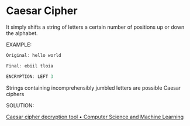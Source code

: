 # Caesar Cipher

It simply shifts a string of letters a certain number of positions up or down the alphabet.

EXAMPLE:

```dart
Original: hello world

Final: ebiil tloia

ENCRYPTION: LEFT 3
```

&#x20;Strings containing incomprehensibly jumbled letters are possible Caesar ciphers

SOLUTION:

[Caesar cipher decryption tool • Computer Science and Machine Learning](https://www.xarg.org/tools/caesar-cipher/)





